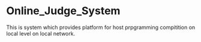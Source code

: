 # Online_Judge_System
This is system which provides platform for host prpgramming compitition on local level on local network.
